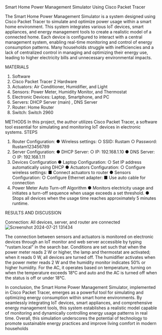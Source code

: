 Smart Home Power Management Simulator
Using Cisco Packet Tracer

The Smart Home Power Management Simulator is a system designed using Cisco
Packet Tracer to simulate and optimize power usage within a smart home environment. This
system integrates various IoT devices, smart appliances, and energy management tools to
create a realistic model of a connected home. Each device is configured to interact with a
central management system, enabling real-time monitoring and control of energy consumption
patterns.
Many households struggle with inefficiencies and a lack of centralized control in
managing and optimizing their energy use, leading to higher electricity bills and unnecessary
environmental impacts.

MATERIALS
1. Software
1. Cisco Packet Tracer
2 Hardware
1. Actuators: Air Conditioner, Humidifier, and Light
2. Sensors: Power Meter, Humidity Monitor, and Thermostat
3. Electronic Devices: Laptop, Smartphone, and PC
4. Servers: DHCP Server (main) , DNS Server
5. Router: Home Router
6. Switch: Switch 2960
   
METHODS
In this project, the author utilizes Cisco Packet Tracer, a software tool essential for simulating
and monitoring IoT devices in electronic systems.
STEPS
1. Router Configuration:
● Wireless settings:
○ SSID: Rustam
○ Password: Rustam123456789
2. Server Configuration:
● DHCP Server:
○ IP: 192.168.1.10
● DNS Server:
○ IP: 192.168.1.11
3. Devices Configuration
● Laptop Configuration:
○ Set IP address automatically using DHCP
● Actuators Configuration:
○ Configure wireless settings:
■ Connect actuators to router
● Sensors Configuration:
○ Configure Ethernet adapter:
■ Use auto cable for connection
4. Power Meter Auto Turn-off Algorithm
● Monitors electricity usage and initiates a turn-off sequence when usage exceeds a set
threshold.
● Stops all devices when the usage time reaches approximately 5 minutes runtime.

RESULTS AND DISCUSSION

Connection: All devices, server, and router are connected
![Screenshot 2024-07-21 131434](https://github.com/user-attachments/assets/cdbc47c9-1eba-4c17-a87e-40eedfddbfad)

The connection between sensors and actuators is monitored on electronic devices through an
IoT monitor and web server accessible by typing "rustam.local" in the search bar. Conditions are
set such that when the power meter reads 2 W or higher, the lamp and thermostat are activated;
when it reads 0 W, all devices are turned off. The humidifier activates when the power meter
reads 2 W and the humidity monitor indicates 50% or higher humidity. For the AC, it operates
based on temperature, turning on when the temperature exceeds 18°C and auto and the AC is
turned off when the status is off or under 18°C.

In conclusion, the Smart Home Power Management Simulator, implemented in Cisco Packet
Tracer, emerges as a powerful tool for simulating and optimizing energy consumption within
smart home environments. By seamlessly integrating IoT devices, smart appliances, and
comprehensive energy management tools, this system establishes a realistic model capable of
monitoring and dynamically controlling energy usage patterns in real time. Overall, this
simulation underscores the potential of technology to promote sustainable energy practices and
improve living comfort in modern households
